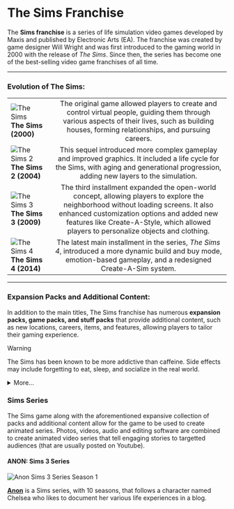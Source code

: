 # The Sims Franchise

The **Sims franchise** is a series of life simulation video games developed by Maxis and published by Electronic Arts (EA). The franchise was created by game designer Will Wright and was first introduced to the gaming world in 2000 with the release of *The Sims*. Since then, the series has become one of the best-selling video game franchises of all time.

-----

### Evolution of The Sims:

|   |   |
| ------------- | :------------: |
|![The Sims](https://github.com/Bluee21/road_documentation_exercise/blob/main/assets/bluee21_1.png) **The Sims (2000)**|The original game allowed players to create and control virtual people, guiding them through various aspects of their lives, such as building houses, forming relationships, and pursuing careers. |
|![The Sims 2](https://github.com/Bluee21/road_documentation_exercise/blob/main/assets/bluee21_2.jpg) **The Sims 2 (2004)**| This sequel introduced more complex gameplay and improved graphics. It included a life cycle for the Sims, with aging and generational progression, adding new layers to the simulation.|
|![The Sims 3](https://github.com/Bluee21/road_documentation_exercise/blob/main/assets/bluee21_3.jpg)**The Sims 3 (2009)**| The third installment expanded the open-world concept, allowing players to explore the neighborhood without loading screens. It also enhanced customization options and added new features like Create-A-Style, which allowed players to personalize objects and clothing.|
|![The Sims 4](https://github.com/Bluee21/road_documentation_exercise/blob/main/assets/bluee21_4.jpg)**The Sims 4 (2014)**| The latest main installment in the series, *The Sims 4*, introduced a more dynamic build and buy mode, emotion-based gameplay, and a redesigned Create-A-Sim system.|
-------
   
### Expansion Packs and Additional Content:

In addition to the main titles, The Sims franchise has numerous **expansion packs, game packs, and stuff packs** that provide additional content, such as new locations, careers, items, and features, allowing players to tailor their gaming experience.

> [!WARNING]
> The Sims has been known to be more addictive than caffeine. Side effects may include forgetting to eat, sleep, and socialize in the real world.


<details>
   <summary> More... </summary>
   
### Perspective 

I have always had a particular place in my heart for The Sims, a virtual world with countless possibilities. It has captivated my attention more than other video games because of its unique mix of creativity, simulation, and storytelling.

> **Storytelling:**
The Sims provide a distinctive storytelling experience that isn't predetermined but instead develops naturally via interactions and decisions made in the virtual environment. Every Sim turns into a character in a grand plot that is influenced by their relationships, aspirations, and experiences in the game. Every gameplay session becomes an exciting adventure full of surprises and narrative turns because of this element of unpredictability, which also adds a degree of excitement and emotional engagement.

> **Escape into Virtual Life:**
With the Sims you can escape into a world controlled by your imagination. It allows you to take a break from reality and immerse yourself in a realm where the only limits are those of your imagination.

> **Creativity:**
The game provides a canvas where you can bring your imagination to life, from designing dream homes to sculpting the personalities of your virtual living spaces. Well, I am not good at this part. I am just here for the gameplay and storytelling.

> **Emotions:**
The Sims' portrayal of emotional depth, especially in The Sims 4, with its focus on human emotions, provides a realistic element that makes the player feel something. The virtual lives of my Sims become more than just pixels on a computer when I see the highs and lows of their emotional journeys and feel empathy for them. The simulation gains a human touch from the emotional resonance, which gives every victory and failure a true sense of significance.

In essence, The Sims is not just a game; it's a living canvas to sculpt narratives, explore creative depths, and discover solace within a meticulously simulated universe. Its seamless integration of strategic gameplay with boundless creative freedom makes it an extraordinary and **timeless** experience. 
</details>

### Sims Series
The Sims game along with the aforementioned expansive collection of packs and additional content allow for the game to be used to create animated series. Photos, videos, audio and editing software are combined to create animated video series that tell engaging stories to targetted audiences (that are usually posted on Youtube).

#### ANON: Sims 3 Series

![Anon Sims 3 Series Season 1](/assets/ToniVD_4.jpeg)

[**Anon**](https://www.youtube.com/watch?v=O4bz_A6Ntwg&list=PL7FD3BACFAA86BE24) is a Sims series, with 10 seasons, that follows a character named Chelsea who likes to document her various life experiences in a blog.
